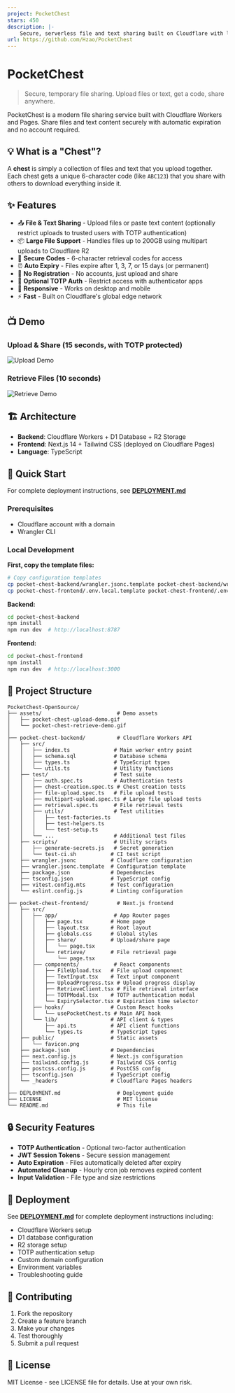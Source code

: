 ```yaml
---
project: PocketChest
stars: 450
description: |-
    Secure, serverless file and text sharing built on Cloudflare with large file support.
url: https://github.com/Hzao/PocketChest
---
```


# PocketChest

> Secure, temporary file sharing. Upload files or text, get a code, share anywhere.

PocketChest is a modern file sharing service built with Cloudflare Workers and Pages. Share files and text content securely with automatic expiration and no account required.

## 💡 What is a "Chest"?

A **chest** is simply a collection of files and text that you upload together. Each chest gets a unique 6-character code (like `ABC123`) that you share with others to download everything inside it.

## ✨ Features

- 📤 **File & Text Sharing** - Upload files or paste text content (optionally restrict uploads to trusted users with TOTP authentication)
- 📦 **Large File Support** - Handles files up to 200GB using multipart uploads to Cloudflare R2
- 🔐 **Secure Codes** - 6-character retrieval codes for access
- ⏰ **Auto Expiry** - Files expire after 1, 3, 7, or 15 days (or permanent)
- 🚀 **No Registration** - No accounts, just upload and share
- 🔐 **Optional TOTP Auth** - Restrict access with authenticator apps  
- 📱 **Responsive** - Works on desktop and mobile
- ⚡ **Fast** - Built on Cloudflare's global edge network

## 📺 Demo

### Upload & Share (15 seconds, with TOTP protected)
![Upload Demo](assets/pocket-chest-upload-demo.gif)

### Retrieve Files (10 seconds)  
![Retrieve Demo](assets/pocket-chest-retrieve-demo.gif)

## 🏗️ Architecture

- **Backend**: Cloudflare Workers + D1 Database + R2 Storage
- **Frontend**: Next.js 14 + Tailwind CSS (deployed on Cloudflare Pages)
- **Language**: TypeScript

## 🚀 Quick Start

For complete deployment instructions, see **[DEPLOYMENT.md](DEPLOYMENT.md)**

### Prerequisites
- Cloudflare account with a domain
- Wrangler CLI

### Local Development

**First, copy the template files:**
```bash
# Copy configuration templates
cp pocket-chest-backend/wrangler.jsonc.template pocket-chest-backend/wrangler.jsonc
cp pocket-chest-frontend/.env.local.template pocket-chest-frontend/.env.local
```

**Backend:**
```bash
cd pocket-chest-backend
npm install
npm run dev  # http://localhost:8787
```

**Frontend:**
```bash
cd pocket-chest-frontend
npm install
npm run dev  # http://localhost:3000
```

## 📁 Project Structure

```
PocketChest-OpenSource/
├── assets/                        # Demo assets
│   ├── pocket-chest-upload-demo.gif
│   └── pocket-chest-retrieve-demo.gif
│
├── pocket-chest-backend/          # Cloudflare Workers API
│   ├── src/
│   │   ├── index.ts              # Main worker entry point
│   │   ├── schema.sql            # Database schema
│   │   ├── types.ts              # TypeScript types
│   │   └── utils.ts              # Utility functions
│   ├── test/                     # Test suite
│   │   ├── auth.spec.ts          # Authentication tests
│   │   ├── chest-creation.spec.ts # Chest creation tests
│   │   ├── file-upload.spec.ts   # File upload tests
│   │   ├── multipart-upload.spec.ts # Large file upload tests
│   │   ├── retrieval.spec.ts     # File retrieval tests
│   │   ├── utils/                # Test utilities
│   │   │   ├── test-factories.ts
│   │   │   ├── test-helpers.ts
│   │   │   └── test-setup.ts
│   │   └── ...                   # Additional test files
│   ├── scripts/                  # Utility scripts
│   │   ├── generate-secrets.js   # Secret generation
│   │   └── test-ci.sh           # CI test script
│   ├── wrangler.jsonc           # Cloudflare configuration
│   ├── wrangler.jsonc.template  # Configuration template
│   ├── package.json             # Dependencies
│   ├── tsconfig.json            # TypeScript config
│   ├── vitest.config.mts        # Test configuration
│   └── eslint.config.js         # Linting configuration
│
├── pocket-chest-frontend/         # Next.js frontend
│   ├── src/
│   │   ├── app/                  # App Router pages
│   │   │   ├── page.tsx         # Home page
│   │   │   ├── layout.tsx       # Root layout
│   │   │   ├── globals.css      # Global styles
│   │   │   ├── share/           # Upload/share page
│   │   │   │   └── page.tsx
│   │   │   └── retrieve/        # File retrieval page
│   │   │       └── page.tsx
│   │   ├── components/           # React components
│   │   │   ├── FileUpload.tsx   # File upload component
│   │   │   ├── TextInput.tsx    # Text input component
│   │   │   ├── UploadProgress.tsx # Upload progress display
│   │   │   ├── RetrieveClient.tsx # File retrieval interface
│   │   │   ├── TOTPModal.tsx    # TOTP authentication modal
│   │   │   └── ExpirySelector.tsx # Expiration time selector
│   │   ├── hooks/               # Custom React hooks
│   │   │   └── usePocketChest.ts # Main API hook
│   │   └── lib/                 # API client & types
│   │       ├── api.ts           # API client functions
│   │       └── types.ts         # TypeScript types
│   ├── public/                  # Static assets
│   │   └── favicon.png
│   ├── package.json             # Dependencies
│   ├── next.config.js           # Next.js configuration
│   ├── tailwind.config.js       # Tailwind CSS config
│   ├── postcss.config.js        # PostCSS config
│   ├── tsconfig.json            # TypeScript config
│   └── _headers                 # Cloudflare Pages headers
│
├── DEPLOYMENT.md                  # Deployment guide
├── LICENSE                        # MIT license
└── README.md                      # This file
```

## 🔒 Security Features

- **TOTP Authentication** - Optional two-factor authentication
- **JWT Session Tokens** - Secure session management
- **Auto Expiration** - Files automatically deleted after expiry
- **Automated Cleanup** - Hourly cron job removes expired content
- **Input Validation** - File type and size restrictions

## 🚢 Deployment

See **[DEPLOYMENT.md](DEPLOYMENT.md)** for complete deployment instructions including:
- Cloudflare Workers setup
- D1 database configuration
- R2 storage setup
- TOTP authentication setup
- Custom domain configuration
- Environment variables
- Troubleshooting guide

## 🤝 Contributing

1. Fork the repository
2. Create a feature branch
3. Make your changes
4. Test thoroughly
5. Submit a pull request

## 📄 License

MIT License - see LICENSE file for details. Use at your own risk.
